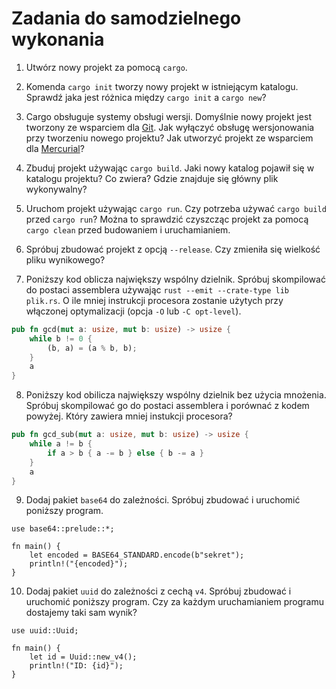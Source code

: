# Zadania do samodzielnego wykonania

1. Utwórz nowy projekt za pomocą `cargo`.

2. Komenda `cargo init` tworzy nowy projekt w istniejącym katalogu. Sprawdź jaka jest różnica między
   `cargo init` a `cargo new`?

3. Cargo obsługuje systemy obsługi wersji. Domyślnie nowy projekt jest tworzony ze wsparciem dla
   [Git](https://git-scm.com). Jak wyłączyć obsługę wersjonowania przy tworzeniu nowego projektu?
   Jak utworzyć projekt ze wsparciem dla [Mercurial](https://www.mercurial-scm.org)?

4. Zbuduj projekt używając `cargo build`. Jaki nowy katalog pojawił się w katalogu projektu? Co
   zwiera? Gdzie znajduje się główny plik wykonywalny?

5. Uruchom projekt używając `cargo run`. Czy potrzeba używać `cargo build` przed `cargo run`? Można
   to sprawdzić czyszcząc projekt za pomocą `cargo clean` przed budowaniem i uruchamianiem.

6. Spróbuj zbudować projekt z opcją `--release`. Czy zmieniła się wielkość pliku wynikowego?

7. Poniższy kod oblicza największy wspólny dzielnik. Spróbuj skompilować do postaci assemblera
   używając `rust --emit --crate-type lib plik.rs`. O ile mniej instrukcji procesora zostanie
   użytych przy włączonej optymalizacji (opcja `-O` lub `-C opt-level`).

```rust
pub fn gcd(mut a: usize, mut b: usize) -> usize {
    while b != 0 {
        (b, a) = (a % b, b);
    }
    a
}
```

8. Poniższy kod obilicza największy wspólny dzielnik bez użycia mnożenia. Spróbuj skompilować go do
   postaci assemblera i porównać z kodem powyżej. Który zawiera mniej instukcji procesora?

```rust
pub fn gcd_sub(mut a: usize, mut b: usize) -> usize {
    while a != b {
        if a > b { a -= b } else { b -= a }
    }
    a
}
```

9. Dodaj pakiet `base64` do zależności. Spróbuj zbudować i uruchomić poniższy program.

```rust,ignore
use base64::prelude::*;

fn main() {
    let encoded = BASE64_STANDARD.encode(b"sekret");
    println!("{encoded}");
}
```

10. Dodaj pakiet `uuid` do zależności z cechą `v4`. Spróbuj zbudować i uruchomić poniższy program.
   Czy za każdym uruchamianiem programu dostajemy taki sam wynik?

```rust,ignore
use uuid::Uuid;

fn main() {
    let id = Uuid::new_v4();
    println!("ID: {id}");
}
```

